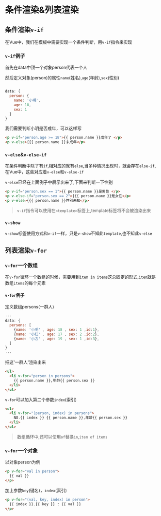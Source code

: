 # 条件渲染&列表渲染

## 条件渲染`v-if`

在Vue中，我们在模板中需要实现一个条件判断，用`v-if`指令来实现

### `v-if`例子

首先在data中顶一个对象person代表一个人

然后定义对象(person)的属性`name`(姓名),`age`(年龄),`sex`(性别)

```js

data: {
  person: {
    name: '小明',
    age: 18,
    sex: 1
  }
}

```

我们需要判断小明是否成年，可以这样写

```html
<p v-if="person.age >= 18">{{ person.name }}成年了 </p>
<p v-else>{{{ person.name }}未成年</p>
```

### `v-else`&`v-else-if`

在条件判断中除了有`if`,相对应的就有`else`,当多种情况出现时，就会存在`else-if`,在Vue中，这些对应着`v-else`和`v-else-if`

`v-else`已经在上面例子中展示出来了,下面来判断一下性别

```html
<p v-if="person.sex == 1">{{ person.name }}是男性 </p>
<p v-else-if="person.sex == 2">{{{ person.name }}是女性</p>
<p v-else>{{{ person.name }}性别未知</p>
```

> `v-if`指令可以使用在`<template>`标签上,template标签将不会被渲染出来

### `v-show`

`v-show`标签使用方式和`v-if`一样，只是`v-show`不知此`template`,也不知此`v-else`

## 列表渲染`v-for`

### `v-for`一个数组

在`v-for`循环一个数组的时候，需要用到`item in items`这总固定的形式,`item`就是数组`items`的每个元素

#### `v-for`例子

定义数组persons(一群人)

```js
···
data: {
  persons: [
    {name: '小明' , age: 18 , sex: 1 ,id:1},
    {name: '小红' , age: 17 , sex: 2 ,id:2},
    {name: '小方' , age: 19 , sex: 1 ,id:3},
  ]
}
···
```

把这'一群人'渲染出来

```html
<ul>
  <li v-for="person in persons">
    {{ person.name }},年龄{{ person.sex }}
  </li>
</ul>
```

`v-for`可以加入第二个参数`index`(索引)

```html
<ul>
  <li v-for="(person, index) in persons">
    NO.{{ index }} {{ person.name }},年龄{{ person.sex }}
  </li>
</ul>
```

> 数组循环中,还可以使用`of`替换`in`,`item of items`

### `v-for`一个对象

以对象person为例

```html
<p v-for="val in person">
  {{ val }}
</p>
```

加上参数`key`(键名)，`index`(索引)

```html
<p v-for="(val, key, index) in person">
  {{ index }}.{{ key }} : {{ val }}
</p>